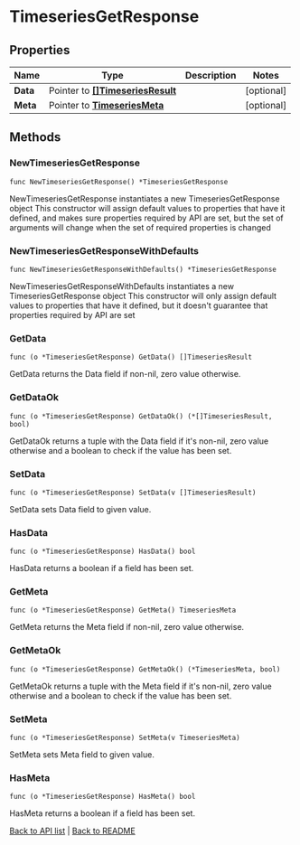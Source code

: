 # TimeseriesGetResponse

## Properties

Name | Type | Description | Notes
------------ | ------------- | ------------- | -------------
**Data** | Pointer to [**[]TimeseriesResult**](TimeseriesResult.md) |  | [optional] 
**Meta** | Pointer to [**TimeseriesMeta**](TimeseriesMeta.md) |  | [optional] 

## Methods

### NewTimeseriesGetResponse

`func NewTimeseriesGetResponse() *TimeseriesGetResponse`

NewTimeseriesGetResponse instantiates a new TimeseriesGetResponse object
This constructor will assign default values to properties that have it defined,
and makes sure properties required by API are set, but the set of arguments
will change when the set of required properties is changed

### NewTimeseriesGetResponseWithDefaults

`func NewTimeseriesGetResponseWithDefaults() *TimeseriesGetResponse`

NewTimeseriesGetResponseWithDefaults instantiates a new TimeseriesGetResponse object
This constructor will only assign default values to properties that have it defined,
but it doesn't guarantee that properties required by API are set

### GetData

`func (o *TimeseriesGetResponse) GetData() []TimeseriesResult`

GetData returns the Data field if non-nil, zero value otherwise.

### GetDataOk

`func (o *TimeseriesGetResponse) GetDataOk() (*[]TimeseriesResult, bool)`

GetDataOk returns a tuple with the Data field if it's non-nil, zero value otherwise
and a boolean to check if the value has been set.

### SetData

`func (o *TimeseriesGetResponse) SetData(v []TimeseriesResult)`

SetData sets Data field to given value.

### HasData

`func (o *TimeseriesGetResponse) HasData() bool`

HasData returns a boolean if a field has been set.

### GetMeta

`func (o *TimeseriesGetResponse) GetMeta() TimeseriesMeta`

GetMeta returns the Meta field if non-nil, zero value otherwise.

### GetMetaOk

`func (o *TimeseriesGetResponse) GetMetaOk() (*TimeseriesMeta, bool)`

GetMetaOk returns a tuple with the Meta field if it's non-nil, zero value otherwise
and a boolean to check if the value has been set.

### SetMeta

`func (o *TimeseriesGetResponse) SetMeta(v TimeseriesMeta)`

SetMeta sets Meta field to given value.

### HasMeta

`func (o *TimeseriesGetResponse) HasMeta() bool`

HasMeta returns a boolean if a field has been set.


[Back to API list](../README.md#documentation-for-api-endpoints) | [Back to README](../README.md)


